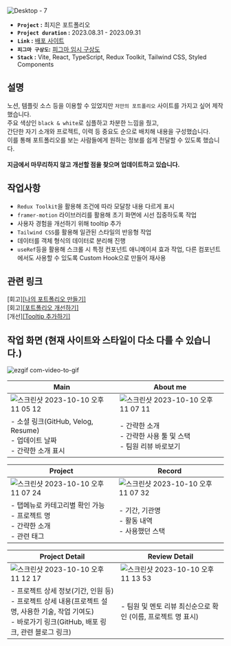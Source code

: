 ![Desktop - 7](https://github.com/jieun419/jieun_portfolio/assets/109754988/0d619991-4690-4994-9c8e-95c120205720)

- **`Project` :** 최지은 포트폴리오
- **`Project duration` :** 2023.08.31 - 2023.09.31
- **`Link` :** [배포 사이트](jieun-portfolio.vercel.app/)
- **`피그마 구상도`:** [피그마 임시 구상도](https://www.figma.com/proto/yYqRCEUVsz7MqOj5LmHEkH/%ED%8F%AC%ED%8A%B8%ED%8F%B4%EB%A6%AC%EC%98%A4?type=design&node-id=137-1569&t=wrYIENswdY00Shik-1&scaling=min-zoom&page-id=0%3A1&starting-point-node-id=126%3A386&show-proto-sidebar=1&mode=design)
- **`Stack` :** Vite, React, TypeScript, Redux Toolkit, Tailwind CSS, Styled Components

## 설명
노션, 템플릿 소스 등을 이용할 수 있었지만 `저만의 포트폴리오` 사이트를 가지고 싶어 제작했습니다.<br>
주요 색상인 `black & white`로 심플하고 차분한 느낌을 줬고,<br>
간단한 자기 소개와 프로젝트, 이력 등 중요도 순으로 배치해 내용을 구성했습니다.<br>
이를 통해 포트폴리오를 보는 사람들에게 원하는 정보를 쉽게 전달할 수 있도록 했습니다.<br><br>
**지금에서 마무리하지 않고 개선할 점을 찾으며 업데이트하고 있습니다.**

## 작업사항
- `Redux Toolkit`을 활용해 조건에 따라 모달창 내용 다르게 표시
- `framer-motion` 라이브러리를 활용해 초기 화면에 시선 집중하도록 작업
- 사용자 경험을 개선하기 위해 tooltip 추가
- `Tailwind CSS`를 활용해 일관된 스타일의 반응형 작업
- 데이터를 객체 형식의 데이터로 분리해 진행
- `useRef`등을 활용해 스크롤 시 특정 컨포넌트 애니메이셔 효과 작업, 다른 컴포넌트에서도 사용할 수 있도록 Custom Hook으로 만들어 재사용
  
## 관련 링크
[회고][[나의 포트폴리오 만들기]](https://velog.io/@crg1050/나의-포트폴리오-만들기)<br>
[회고][[포트폴리오 개선하기]](https://velog.io/@crg1050/포트폴리오-개선하기)<br>
[개선][[Tooltip 추가하기]](https://velog.io/@crg1050/포트폴리오-Tooltip-추가하기)<br>

## 작업 화면 (현재 사이트와 스타일이 다소 다를 수 있습니다.)
![ezgif com-video-to-gif](https://github.com/jieun419/jieun_portfolio/assets/109754988/16a67eaa-115a-4f1a-bc7f-2a5d7bdcb0ca)  

|Main|About me|
|------|---|
|![스크린샷 2023-10-10 오후 11 05 12](https://github.com/jieun419/jieun_portfolio/assets/109754988/0a5e824d-ba90-488f-be48-f6fef893890b)|![스크린샷 2023-10-10 오후 11 07 11](https://github.com/jieun419/jieun_portfolio/assets/109754988/d5959682-0490-41f7-baab-fbfcfa05f04d)|
|- 소셜 링크(GitHub, Velog, Resume)<br>- 업데이트 날짜<br>- 간략한 소개 표시|- 간략한 소개<br>- 간략한 사용 툴 및 스택<br>- 팀원 리뷰 바로보기|

|Project|Record|
|------|---|
|![스크린샷 2023-10-10 오후 11 07 24](https://github.com/jieun419/jieun_portfolio/assets/109754988/5ed32e92-bdb3-4114-a3eb-51a14eee0621)|![스크린샷 2023-10-10 오후 11 07 32](https://github.com/jieun419/jieun_portfolio/assets/109754988/5c170752-19e6-439f-a11a-20833c296756)|
|- 탭메뉴로 카테고리별 확인 가능<br>- 프로젝트 명<br>- 간략한 소개<br>- 관련 태그|- 기간, 기관명<br>- 활동 내역<br> - 사용했던 스택|

|Project Detail|Review Detail|
|------|---|
|![스크린샷 2023-10-10 오후 11 12 17](https://github.com/jieun419/jieun_portfolio/assets/109754988/bfd4bdd6-4b84-446f-b9bd-844f7a4ea60f)|![스크린샷 2023-10-10 오후 11 13 53](https://github.com/jieun419/jieun_portfolio/assets/109754988/1825ce2d-1c45-4809-b194-e4fd8a442172)|
|- 프로젝트 상세 정보(기간, 인원 등)<br>- 프로젝트 상세 내용(프로젝트 설명, 사용한 기술, 작업 기여도)<br>- 바로가기 링크(GitHub, 배포 링크, 관련 블로그 링크)|- 팀원 및 멘토 리뷰 최신순으로 확인 (이름, 프로젝트 명 표시)|

